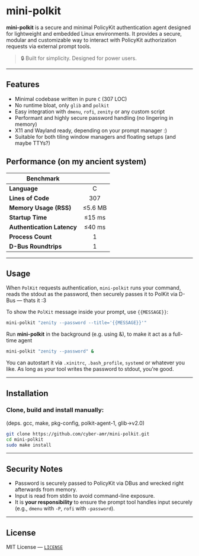 # mini-polkit

**mini-polkit** is a secure and minimal PolicyKit authentication agent designed for lightweight and embedded Linux environments. It provides a secure, modular and customizable way to interact with PolicyKit authorization requests via external prompt tools.

> 🔒 Built for simplicity. Designed for power users.

---

## Features

- Minimal codebase written in pure `C` (307 LOC)
- No runtime bloat, only `glib` and `polkit`
- Easy integration with `dmenu`, `rofi`, `zenity` or any custom script
- Performant and highly secure password handling (no lingering in memory)
- X11 and Wayland ready, depending on your prompt manager :)
- Suitable for both tiling window managers and floating setups (and maybe TTYs?)

## Performance (on my ancient system)

| Benchmark                  |             |
|----------------------------|:-----------:|
| **Language**               | C           |
| **Lines of Code**          | 307         |
| **Memory Usage (RSS)**     | ≤5.6 MB     |
| **Startup Time**           | ≤15 ms      |
| **Authentication Latency** | ≤40 ms      |
| **Process Count**          | 1           |
| **D-Bus Roundtrips**       | 1           |

---

## Usage

When `PolKit` requests authentication, `mini-polkit` runs your command, reads the stdout as the password, then securely passes it to PolKit via D-Bus — thats it :3

To show the `PolKit` message inside your prompt, use `{{MESSAGE}}`:

```sh
mini-polkit "zenity --password --title='{{MESSAGE}}'"
```

Run **mini-polkit** in the background (e.g. using &), to make it act as a full-time agent

```sh
mini-polkit "zenity --password" &
```

You can autostart it via `.xinitrc`, `.bash_profile`, `systemd` or whatever you like. As long as your tool writes the password to stdout, you're good.

---

## Installation

### Clone, build and install manually:

(deps. gcc, make, pkg-config, polkit-agent-1, glib->v2.0)

```sh
git clone https://github.com/cyber-amr/mini-polkit.git
cd mini-polkit
sudo make install
```

---

## Security Notes

* Password is securely passed to PolicyKit via DBus and wrecked right afterwards from memory.
* Input is read from stdin to avoid command-line exposure.
* It is **your responsibility** to ensure the prompt tool handles input securely (e.g., `dmenu` with `-P`, `rofi` with `-password`).

---

## License

MIT License — [`LICENSE`](/LICENSE)
